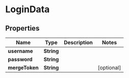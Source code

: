
# LoginData

## Properties
Name | Type | Description | Notes
------------ | ------------- | ------------- | -------------
**username** | **String** |  | 
**password** | **String** |  | 
**mergeToken** | **String** |  |  [optional]



